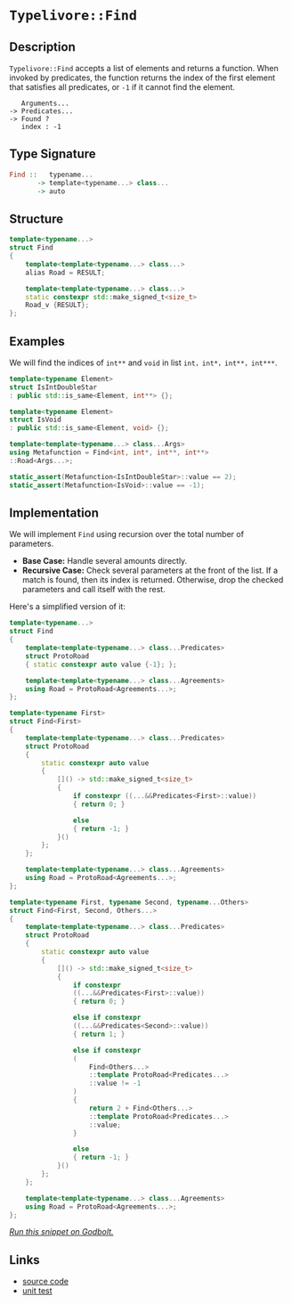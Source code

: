 <!-- Copyright 2024 Feng Mofan
SPDX-License-Identifier: Apache-2.0 -->

# `Typelivore::Find`

## Description

`Typelivore::Find` accepts a list of elements and returns a function.
When invoked by predicates, the function returns the index of the first element that satisfies all predicates, or `-1` if it cannot find the element.

<pre><code>   Arguments...
-> Predicates...
-> Found ?
   index : -1</code></pre>

## Type Signature

```Haskell
Find ::   typename...
       -> template<typename...> class...
       -> auto
```

## Structure

```C++
template<typename...>
struct Find
{
    template<template<typename...> class...>
    alias Road = RESULT;

    template<template<typename...> class...>
    static constexpr std::make_signed_t<size_t>
    Road_v {RESULT};
};
```

## Examples

We will find the indices of `int**` and `void` in list `int，int*，int**，int***`.

```C++
template<typename Element>
struct IsIntDoubleStar
: public std::is_same<Element, int**> {};

template<typename Element>
struct IsVoid
: public std::is_same<Element, void> {};

template<template<typename...> class...Args>
using Metafunction = Find<int, int*, int**, int**>
::Road<Args...>;

static_assert(Metafunction<IsIntDoubleStar>::value == 2);
static_assert(Metafunction<IsVoid>::value == -1);
```

## Implementation

We will implement `Find` using recursion over the total number of parameters.

- **Base Case:** Handle several amounts directly.
- **Recursive Case:** Check several parameters at the front of the list.
If a match is found, then its index is returned.
Otherwise, drop the checked parameters and call itself with the rest.

Here's a simplified version of it:

```C++
template<typename...>
struct Find
{
    template<template<typename...> class...Predicates>
    struct ProtoRoad
    { static constexpr auto value {-1}; };

    template<template<typename...> class...Agreements>
    using Road = ProtoRoad<Agreements...>;
};

template<typename First>
struct Find<First>
{
    template<template<typename...> class...Predicates>
    struct ProtoRoad
    {   
        static constexpr auto value 
        {
            []() -> std::make_signed_t<size_t>
            {
                if constexpr ((...&&Predicates<First>::value))
                { return 0; }

                else
                { return -1; }
            }()
        };
    };

    template<template<typename...> class...Agreements>
    using Road = ProtoRoad<Agreements...>;
};

template<typename First, typename Second, typename...Others>
struct Find<First, Second, Others...>
{
    template<template<typename...> class...Predicates>
    struct ProtoRoad
    {   
        static constexpr auto value 
        {
            []() -> std::make_signed_t<size_t>
            {
                if constexpr
                ((...&&Predicates<First>::value))
                { return 0; }

                else if constexpr
                ((...&&Predicates<Second>::value))
                { return 1; }

                else if constexpr
                (
                    Find<Others...>
                    ::template ProtoRoad<Predicates...>
                    ::value != -1
                )
                { 
                    return 2 + Find<Others...>
                    ::template ProtoRoad<Predicates...>
                    ::value; 
                }

                else
                { return -1; }
            }()
        };
    };

    template<template<typename...> class...Agreements>
    using Road = ProtoRoad<Agreements...>;
};
```

[*Run this snippet on Godbolt.*](https://godbolt.org/#z:OYLghAFBqd5QCxAYwPYBMCmBRdBLAF1QCcAaPECAMzwBtMA7AQwFtMQByARg9KtQYEAysib0QXACx8BBAKoBnTAAUAHpwAMvAFYTStJg1DIApACYAQuYukl9ZATwDKjdAGFUtAK4sGIAMykrgAyeAyYAHI%2BAEaYxCAA7NIADqgKhE4MHt6%2BAaSp6Y4CoeFRLLHxSbaY9kUMQgRMxATZPn6BdpgOmQ1NBCWRMXGJ0gqNza25HeP9YYPlw0kAlLaoXsTI7Bzm/mHI3lgA1Cb%2Bbl6OtIQAnifYJhoAgjt7B5jHp8hj6FhUt/dPjwImBYyQMQJObgIV2SjFYmAAdIi/o8xsQvA5DgAxMLof4mBJWR6HYmHIEgsGYCFk0FMcGnKEw5hsRHw26HfZMBQKFnKYiYfCiIEKZEPEmHVHogiHXmoIgAJVQTFxRJJ%2BIs4sajmQ7IEY0wqmSxEOTHOqEOADcxF43mqALRcfEAERO6qdLrxKuJ1IpVOBNLpkOhsOZSP82HZBi5LIewD5wMYBGFYf%2BYq86SMhwVSvejulxFlqCzuNOMbjbEE3NDd38hKeCWdNY9D29tMp9KDTLe2OIYxFEox2IYxbc3d7yceapTJJbAZnbcDjLhLLZHKjiN5/LwgswSbuno1aIxMvliuVotVBNV%2B7FY1pW51DD1BqNJqIFqtNuvF9rYt/qoArFY/6OhASyHLabJfCAIAsEwADWmAAPrpMA4ToIhBAQukABeSGYeO55/mKk5fkRJJ4FQD5PoahxQMuZgAGzmAxG4Cq2SYjngPb4dg0GWt4mBLEsU5kX%2BaqHHyBDrAwhwaC6xz1k2olETUSgicp34SZgUnEDJ9ryW6pG/k6oHqcRimNvubqWQChGkn6Pr0g5rZUh2S5VhGnKVvCpaYPGFYiqm6bAJmp45nmBZFhCvn%2BYmy7JjZ1m1v8c6uYubBYlxYykKSbkZUIXQCOgOUMsGCKIgA8gQCBxLu/z9lKg7DqOBA5QVaBDjlVU1T28V7nWP7Ts5s7DfOpWdn1nlrvCrFbuxgUkg1EUnkq6nicSZmLZq94ddRL6mu%2BAnHEZJF2WRJiARdIFgRBYYaug0GwQhyF4Kh/IYVheC4R9BEaQpg1/cSFFUUCz60RA9FMYxs3bhxLW3HxH5CZtyniZJ0myQZikTkZZGqW8wO7aDNF0UijHMTD82nO1RUIyA/HWsjuNEWj2kYw6NYKc6ONnRp%2BOHITurE8QKOiRAot/U1ELdbVfUSxp0FzsthanhClNCnLzPKYjR1gGAJy5vpWu/sJxvma6ZtEejumHGYxyWJlQ7S9VstVvL2sgErx4q6tpzqzumu84Dhw69aBmWxt2O2cHxL4%2B7xmXtbekc66Ud/SZptB1z7pWRZyX7qlTnki57bpeVrJ3au3kxeWiYLcSaZhCFRbhd7UUlrGfm195fyJXnTYAPQAFQj6PY8D/8w8jwAKtgQjT6PE%2BPFPY/j02zwMPsXhHBC5x0NcIopaNaVlYc2D0LXfYEIeUoAJIKLfgiOms0T0L0IuPCAhzJF4r/3lBIA8AKGQnCCE59Yo5TCAQEebJJz9x5oXBcp9wGXwIkte%2BAA1VAeAzxfx/n/bUACgEgLYGAi%2BCYcrmmwcWcMcCGz52bMfIu/oxp5XLiuSM1diDADqo8RuGYACy2kmBUC8JvOo4UpanCgZAwQQ9ZHQPkQLORQ8RTQXbm4B43Ce4JQYbeLUiEvJxAIBAIRjRRHiMyBCe%2Bj8CDP1/m/cYdMGY2n8A2XMZhhI2X0VuQxXJjGmOERY7oAhrEKCwTg5xH4cwG3AlwLxFgOArFoJwf8vA/DcF4KgTgbhrDWHFGsDYNozD%2BB4KQAgmgkkrDgiAf8CR4T%2BAABwMQSP4FpGgmmtIAJyBBSRwSQvAWASA0BoUgGStCkGyRwXgCgQCjIqRwLQKw4CwBgIgEAawCA/1ahQCAaAQR0DiBEOEnBVDNNtAxSQhxgDIG1FIeEZheCbiIMQHBeh%2BCCBEGIdgUgZCCEUCodQiydB6AAO7ECYMkTgPBkmpPSZUyZnAKrnG2YcVAlEzkMQuVcm5dzJAPNoh4A59AjQ7HibwBZSzSAQCQPs5IhyyC7LpQykAwApBmD4HQIEPZKDRARdEMITQrjQt4AK5gxArgVWiNoLoCyyn7NrhVBgtBhXAtIFgaIXhgBuDELQWZmT1XAkMMAcQar8B8m6OaHcCL9RdHOFsMpUCagIsuNECFEqPBYARdfPAQyDVWuINENImBHRGqMJcIwlSVhUAMDwjBeBMCgoqoyEVfzhCiHEL8j58glBqARboLg%2BhjUoDyZYfQeBoizMgCsVAyQ6j6ttF8A2phLDWDMBM1AAbXlYCraBaotRMguCHJMPwhaQhzDKBUPQBQMgCBHdOtIs6GADEncMQtnQQn1BmPO9dNRZU9BmCuoY8R13bs8G0PQt5mhHoWCelYChCmbAkLCjgaSxkIqmYcTF2Lrm3MOPcu2EBcCEBIPbUpSwKVRpWDVJUww%2B01MkP4eEPSkgaEkGYSQDERn/gYl0/QnABmkCGaU%2BEDEuAMUaV0xp5H/ySC4P%2BHpDF31qqmTMuZ5So3UrWTSjZKLzjkEoMyklxy2CcCaCwc0CRbRME8hmLgXT4RcHhBM55JA3mFuzV8zN0hs0ArzWq3QHLwWQpFS%2Bt94yslIr41KdFxpiASakzJjkcmFNKY0IS1AxK4hgc8ZB4FyzaWefpSSgTeygssvE5J20zm2VdK4KMmgtBuWzIgHytVYqhWpoyxKqVMqHCpoVQmJVKqEUaq1Tq2gerU1YFguGrYEzzX7qtfqlTqg7VAlTU6vpEzXXuquJ6%2BrFLXl%2BrKQGoNShQ21ZNU3TjMamBxoTUmlNBrNMZp%2BTp2QemgUTMM0WyNLarBltdb2mtdbMgNqbW4g7baO1dpwda6t/b93OAgK4HdQQhw3qnYWmddR3u/cyF9tdT3N3vxaOe3Iu6B0CDB0Dk9tgz05FHQjvocPn2rHWE%2B%2BJ%2BHX3wpY5wOzDnpOyZCvJxTynaLAZeWB8lHH/PQcwLB%2BIfa%2BmEeIwptDCQGMJFaehzDdHmMds4Gx%2BZnGVnrM2ds0LQmjknI4OJy5hwWAKHNNqc0ZOKRjCefgF56m01afW2mrb%2Ba8jGahZkszeOhccGRVs84aLKIK6ucr1XFoNfsSlBAIlwXvM7H8BBunVKeMy8ZYJ8LJL6bIGSMkRC6uumIU1wQQx9nLmcqS7VXl/LBUSqy9nyV0rZUFc84q5VqqGuYE1dq3V%2Bqyk1eNaahrXEmvWrVba5A9rOuCGdWq3rQqBveuG6msbwbJv15m/5vgsbwmLeTYwVNq3vkSA2/83N22QW9OLddo7FaTuTLO7qTgA8oJb4sO2rJd2e3wHvXuzdQ73AQ%2BR%2BO0ox6F2FEyP9xddQ0dQ%2Be1uvo72N06hYcJ0X9T1/8H9L1D0QDb10cH1McflLdBdLMOBCdFcXc1d3chRPcqdQMyUA9KUqlSAYMsBmcX02cQAzAFN/B/B/x/w0N4sOl/AEgKMkDEVplbB2MCChJSAEMzBSMuB/BGJBCukyNGINAEgcd/ArdkC/MlkX1HlWDWNA9CCA10hnBJAgA%3D%3D%3D)

## Links

- [source code](../../../../conceptrodon/typelivore/find.hpp)
- [unit test](../../../../tests/unit/metafunctions/typelivore/find.test.hpp)
